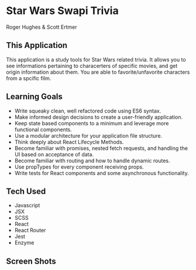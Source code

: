 # Star Wars Swapi Trivia
Roger Hughes & Scott Ertmer

## This Application
This application is a study tools for Star Wars related trivia. It allows you to see informations pertaining to characerters
of specific movies, and get origin information about them. You are able to favorite/unfavorite characters from a spcific film.

## Learning Goals
- Write squeaky clean, well refactored code using ES6 syntax.
- Make informed design decisions to create a user-friendly application.
- Keep state based components to a minimum and leverage more functional components.
- Use a modular architecture for your application file structure.
- Think deeply about React Lifecycle Methods.
- Become familiar with promises, nested fetch requests, and handling the UI based on acceptance of data.
- Become familiar with routing and how to handle dynamic routes.
- Use propTypes for every component receiving props.
- Write tests for React components and some asynchronous functionality.

## Tech Used
- Javascript
- JSX
- SCSS
- React
- React Router
- Jest
- Enzyme

## Screen Shots

